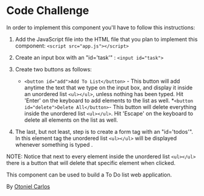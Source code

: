 Code Challenge
==============

In order to implement this component you'll have to follow this instructions:

1. Add the JavaScript file into the HTML file that you plan to implement this component: 
```<script src="app.js"></script>```

2. Create an input box with an "id='task'" : ```<input id="task">``` 

3. Create two buttons as follows:
    * ```<button id="add">Add To List</button>``` - This button will add anytime the text that we type on the input box, and display it inside an unordered list ```<ul></ul>```, unless nothing has been typed. Hit 'Enter' on the keyboard to add elements to the list as well.
    *```<button id="delete">Delete All</button>```- This button will delete everything inside the unordered list ```<ul></ul>```. Hit 'Escape' on the keyboard to delete all elements on the list as well.
    
4. The last, but not least, step is to create a form tag with an "id='todos'". In this element tag the unordered list ```<ul></ul>``` will be displayed whenever something is typed .

NOTE: Notice that next to every element inside the unordered list ```<ul></ul>``` there is a button that will delete that specific element when clicked.

This component can be used to build a To Do list web application.

By [Otoniel Carlos](https://github.com/otonielcarlos)  
